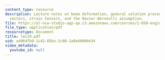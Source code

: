 ```yaml
---
content_type: resource
description: Lecture notes on beam deformation, general solution procedure, displacement
  vectors, strain tensors, and the Navier-Bernoulli assumption.
file: https://ol-ocw-studio-app-qa.s3.amazonaws.com/courses/1-050-engineering-mechanics-i-fall-2007/a4064fb01c4285ba2c801a8e66000434_lec19.pdf
file_type: application/pdf
resourcetype: Document
title: lec19.pdf
uid: a4064fb0-1c42-85ba-2c80-1a8e66000434
video_metadata:
  youtube_id: null
---
```

